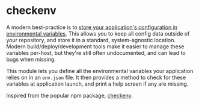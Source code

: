 # checkenv

A modern best-practice is to [store your application's configuration in environmental variables](http://12factor.net/config).  This allows you to keep all config data outside of your repository, and store it in a standard, system-agnostic location.  Modern build/deploy/development tools make it easier to manage these variables per-host, but they're still often undocumented, and can lead to bugs when missing.

This module lets you define all the environmental variables your application relies on in an `env.json` file.  It then provides a method to check for these variables at application launch, and print a help screen if any are missing.

Inspired from the popular npm package, [checkenv](https://www.npmjs.com/package/checkenv).

